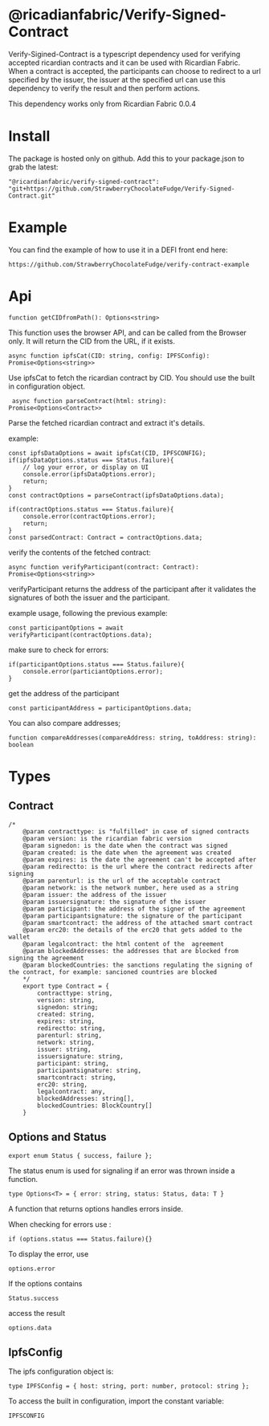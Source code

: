 # @ricadianfabric/Verify-Signed-Contract

Verify-Sigined-Contract is a typescript dependency used for verifying accepted ricardian contracts and it can be used with Ricardian Fabric. When a contract is accepted, the participants can choose to redirect to a url specified by the issuer, the issuer at the specified url can use this dependency to verify the result and then perform actions.

This dependency works only from Ricardian Fabric 0.0.4 

# Install
The package is hosted only on github.
Add this to your package.json to grab the latest:

    "@ricardianfabric/verify-signed-contract": "git+https://github.com/StrawberryChocolateFudge/Verify-Signed-Contract.git"


# Example
You can find the example of how to use it in a DEFI front end here:
    
    https://github.com/StrawberryChocolateFudge/verify-contract-example


# Api

    function getCIDfromPath(): Options<string> 

This function uses the browser API, and can be called from the Browser only. It will return the CID from the URL, if it exists.


    async function ipfsCat(CID: string, config: IPFSConfig): Promise<Options<string>> 

Use ipfsCat to fetch the ricardian contract by CID. You should use the built in configuration object.


     async function parseContract(html: string): Promise<Options<Contract>>

Parse the fetched ricardian contract and extract it's details. 

example:

    const ipfsDataOptions = await ipfsCat(CID, IPFSCONFIG);
    if(ipfsDataOptions.status === Status.failure){
        // log your error, or display on UI
        console.error(ipfsDataOptions.error);
        return;
    }
    const contractOptions = parseContract(ipfsDataOptions.data);

    if(contractOptions.status === Status.failure){
        console.error(contractOptions.error);
        return;
    }
    const parsedContract: Contract = contractOptions.data;

verify the contents of the fetched contract:

    async function verifyParticipant(contract: Contract): Promise<Options<string>>

verifyParticipant returns the address of the participant after it validates the signatures of both the issuer and the participant.

example usage, following the previous example:

    const participantOptions = await verifyParticipant(contractOptions.data);

make sure to check for errors:

    if(participantOptions.status === Status.failure){
        console.error(particiantOptions.error);
    }

get the address of the participant

    const participantAddress = participantOptions.data;

You can also compare addresses;

    function compareAddresses(compareAddress: string, toAddress: string): boolean



# Types

## Contract
   
    /*
        @param contracttype: is "fulfilled" in case of signed contracts
        @param version: is the ricardian fabric version
        @param signedon: is the date when the contract was signed
        @param created: is the date when the agreement was created
        @param expires: is the date the agreement can't be accepted after
        @param redirectto: is the url where the contract redirects after signing
        @param parenturl: is the url of the acceptable contract
        @param network: is the network number, here used as a string
        @param issuer: the address of the issuer
        @param issuersignature: the signature of the issuer
        @param participant: the address of the signer of the agreement
        @param participantsignature: the signature of the participant
        @param smartcontract: the address of the attached smart contract
        @param erc20: the details of the erc20 that gets added to the wallet
        @param legalcontract: the html content of the  agreement
        @param blockedAddresses: the addresses that are blocked from signing the agreement
        @param blockedCountries: the sanctions regulating the signing of the contract, for example: sancioned countries are blocked
        */
        export type Contract = {
            contracttype: string,
            version: string,
            signedon: string;
            created: string,
            expires: string,
            redirectto: string,
            parenturl: string,
            network: string,
            issuer: string,
            issuersignature: string,
            participant: string,
            participantsignature: string,
            smartcontract: string,
            erc20: string,
            legalcontract: any,
            blockedAddresses: string[],
            blockedCountries: BlockCountry[]
        }


## Options and Status

    export enum Status { success, failure };
The status enum is used for signaling if an error was thrown inside a function.

    type Options<T> = { error: string, status: Status, data: T }

A function that returns options handles errors inside.

When checking for errors use :

    if (options.status === Status.failure){}

To display the error, use 
    
    options.error

If the options contains 

    Status.success
    
access the result 

    options.data

## IpfsConfig

The ipfs configuration object is:

    type IPFSConfig = { host: string, port: number, protocol: string };

To access the built in configuration, import the constant variable:

    IPFSCONFIG

